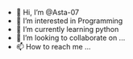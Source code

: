 - 👋 Hi, I’m @Asta-07
- 👀 I’m interested in Programming
- 🌱 I’m currently learning python
- 💞️ I’m looking to collaborate on ...
- 📫 How to reach me ... 
<!---
Asta-07/Asta-07 is a ✨ special ✨ repository because its `README.md` (this file) appears on your GitHub profile.
You can click the Preview link to take a look at your changes.
--->

